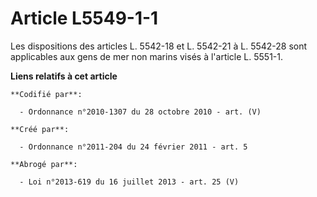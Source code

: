 # Article L5549-1-1

Les dispositions des articles L. 5542-18 et L. 5542-21 à L. 5542-28 sont applicables aux gens de mer non marins visés à
l'article L. 5551-1.

**Liens relatifs à cet article**

	**Codifié par**:

	  - Ordonnance n°2010-1307 du 28 octobre 2010 - art. (V)

	**Créé par**:

	  - Ordonnance n°2011-204 du 24 février 2011 - art. 5

	**Abrogé par**:

	  - Loi n°2013-619 du 16 juillet 2013 - art. 25 (V)
